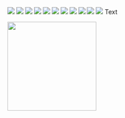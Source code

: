 ![](/images/big-hotel.png)
![](/images/hotel.png)
![](/images/bootstrap.png)
![](/images/budget.png)
![](/images/mountain.png)
![](/images/movie-home.png)
![](/images/movie-dragon.png)
![](/images/movie-avengers.png)
![](/images/nwide.png)
![](/images/outdoors.png)
![](/images/rihanna.png)
Text

<img align="center" width="200px" src="./images/big-hotel.png">